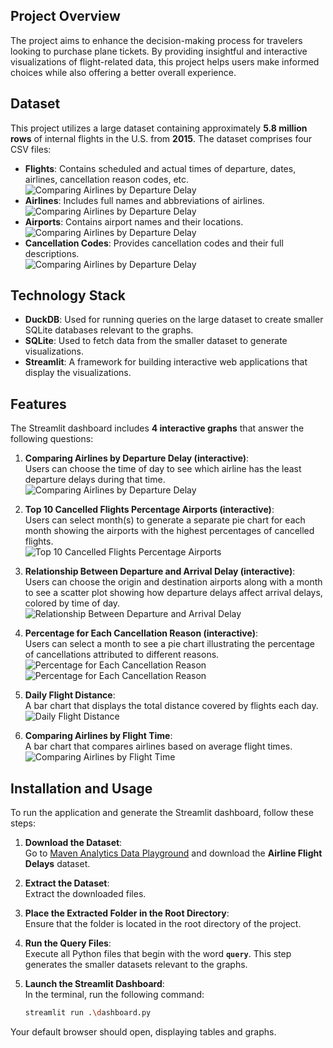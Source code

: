 ## Project Overview

The project aims to enhance the decision-making process for travelers looking to purchase plane tickets. By providing insightful and interactive visualizations of flight-related data, this project helps users make informed choices while also offering a better overall experience.

## Dataset

This project utilizes a large dataset containing approximately **5.8 million rows** of internal flights in the U.S. from **2015**. The dataset comprises four CSV files:

- **Flights**: Contains scheduled and actual times of departure, dates, airlines, cancellation reason codes, etc.
  ![Comparing Airlines by Departure Delay](dashboard_images/flights_table_sample.png)
- **Airlines**: Includes full names and abbreviations of airlines.<br>
  ![Comparing Airlines by Departure Delay](dashboard_images/airlines_table_sample.png)
- **Airports**: Contains airport names and their locations.
  ![Comparing Airlines by Departure Delay](dashboard_images/airports_table_sample.png)
- **Cancellation Codes**: Provides cancellation codes and their full descriptions.<br>
  ![Comparing Airlines by Departure Delay](dashboard_images/cancellation_codes_table.png)

## Technology Stack

- **DuckDB**: Used for running queries on the large dataset to create smaller SQLite databases relevant to the graphs.
- **SQLite**: Used to fetch data from the smaller dataset to generate visualizations.
- **Streamlit**: A framework for building interactive web applications that display the visualizations.

## Features

The Streamlit dashboard includes **4 interactive graphs** that answer the following questions:

1. **Comparing Airlines by Departure Delay (interactive)**:  
   Users can choose the time of day to see which airline has the least departure delays during that time.
   ![Comparing Airlines by Departure Delay](dashboard_images/comparing_airlines.png)
   
2. **Top 10 Cancelled Flights Percentage Airports (interactive)**:  
   Users can select month(s) to generate a separate pie chart for each month showing the airports with the highest percentages of cancelled flights.<br>
   ![Top 10 Cancelled Flights Percentage Airports](dashboard_images/top_cancelled_airports.png)

4. **Relationship Between Departure and Arrival Delay (interactive)**:  
   Users can choose the origin and destination airports along with a month to see a scatter plot showing how departure delays affect arrival delays, colored by time of day.<br>
   ![Relationship Between Departure and Arrival Delay](dashboard_images/departure_arrival_delay.png)

5. **Percentage for Each Cancellation Reason (interactive)**:  
   Users can select a month to see a pie chart illustrating the percentage of cancellations attributed to different reasons.<br>
   ![Percentage for Each Cancellation Reason](dashboard_images/cancellation_reason_february.png)
   ![Percentage for Each Cancellation Reason](dashboard_images/cancellation_reason_july.png)
   
7. **Daily Flight Distance**:  
   A bar chart that displays the total distance covered by flights each day.
   ![Daily Flight Distance](dashboard_images/daily_flight_distance.png)
   
8. **Comparing Airlines by Flight Time**:  
   A bar chart that compares airlines based on average flight times.
   ![Comparing Airlines by Flight Time](dashboard_images/airlines_flight_time.png)

## Installation and Usage

To run the application and generate the Streamlit dashboard, follow these steps:

1. **Download the Dataset**:  
   Go to [Maven Analytics Data Playground](https://mavenanalytics.io/data-playground?order=number_of_records%2Cdesc&pageSize=20) and download the **Airline Flight Delays** dataset.

2. **Extract the Dataset**:  
   Extract the downloaded files.

3. **Place the Extracted Folder in the Root Directory**:  
   Ensure that the folder is located in the root directory of the project.

4. **Run the Query Files**:  
   Execute all Python files that begin with the word **`query`**. This step generates the smaller datasets relevant to the graphs.

5. **Launch the Streamlit Dashboard**:  
   In the terminal, run the following command:
   ```bash
   streamlit run .\dashboard.py
   ```

Your default browser should open, displaying tables and graphs.

